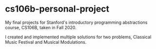 # cs106b-personal-project
My final projects for Stanford's introductory programming abstractions course, CS106B, taken in Fall 2020.

I created and implemented multiple solutions for two problems, Classical Music Festival and Musical Modulations.
